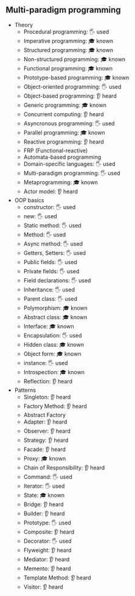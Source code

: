 ## Multi-paradigm programming

- Theory
  - Procedural programming: 🖐️ used
  - Imperative programming: 🎓 known
  - Structured programming: 🎓 known
  - Non-structured programming: 🎓 known
  - Functional programming: 🎓 known
  - Prototype-based programming: 🎓 known
  - Object-oriented programming: 🖐️ used
  - Object-based programming: 👂 heard
  - Generic programming: 🎓 known
  - Concurrent computing: 👂 heard
  - Asyncronous programming: 🖐️ used
  - Parallel programming: 🎓 known
  - Reactive programming: 👂 heard
  - FRP (Functional-reactive)
  - Automata-based programming
  - Domain-specific languages: 🖐️ used
  - Multi-paradigm programming: 🖐️ used
  - Metaprogramming: 🎓 known
  - Actor model: 👂 heard
- OOP basics
  - constructor: 🖐️ used
  - new: 🖐️ used
  - Static method: 🖐️ used
  - Method: 🖐️ used
  - Async method: 🖐️ used
  - Getters, Setters: 🖐️ used
  - Public fields: 🖐️ used
  - Private fields: 🖐️ used
  - Field declarations: 🖐️ used
  - Inheritance: 🖐️ used
  - Parent class: 🖐️ used
  - Polymorphism: 🎓 known
  - Abstract class: 🎓 known
  - Interface: 🎓 known
  - Encapsulation: 🖐️ used
  - Hidden class: 🎓 known
  - Object form: 🎓 known
  - instance: 🖐️ used
  - Introspection: 🎓 known
  - Reflection: 👂 heard
- Patterns
  - Singleton: 👂 heard
  - Factory Method: 👂 heard
  - Abstract Factory
  - Adapter: 👂 heard
  - Observer: 👂 heard
  - Strategy: 👂 heard
  - Facade: 👂 heard
  - Proxy: 🎓 known
  - Chain of Responsibility: 👂 heard
  - Command: 🖐️ used
  - Iterator: 🖐️ used
  - State: 🎓 known
  - Bridge: 👂 heard
  - Builder: 👂 heard
  - Prototype: 🖐️ used
  - Composite: 👂 heard
  - Decorator: 🖐️ used
  - Flyweight: 👂 heard
  - Mediator: 👂 heard
  - Memento: 👂 heard
  - Template Method: 👂 heard
  - Visitor: 👂 heard
